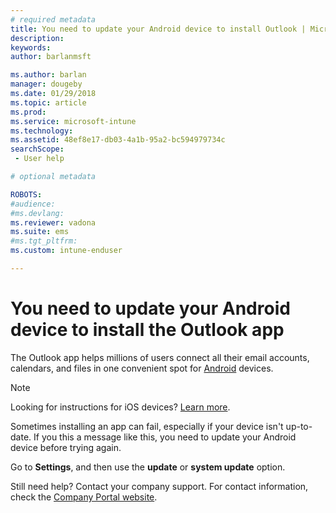 ```yaml
---
# required metadata
title: You need to update your Android device to install Outlook | Microsoft Docs
description:
keywords:
author: barlanmsft
ms.author: barlan
manager: dougeby
ms.date: 01/29/2018
ms.topic: article
ms.prod:
ms.service: microsoft-intune
ms.technology:
ms.assetid: 48ef8e17-db03-4a1b-95a2-bc594979734c
searchScope: - User help

# optional metadata

ROBOTS:  
#audience:
#ms.devlang:
ms.reviewer: vadona
ms.suite: ems
#ms.tgt_pltfrm:
ms.custom: intune-enduser

---
```


# You need to update your Android device to install the Outlook app

The Outlook app helps millions of users connect all their email accounts, calendars, and files in one convenient spot for [Android](https://play.google.com/store/apps/details?id=com.microsoft.office.outlook) devices.

>[!NOTE]
> Looking for instructions for iOS devices? [Learn more](update-device-ios.md).

Sometimes installing an app can fail, especially if your device isn't up-to-date. If you this a message like this, you need to update your Android device before trying again.

Go to **Settings**, and then use the **update** or **system update** option.

Still need help? Contact your company support. For contact information, check the [Company Portal website](https://portal.manage.microsoft.com#HelpDeskDialog).
